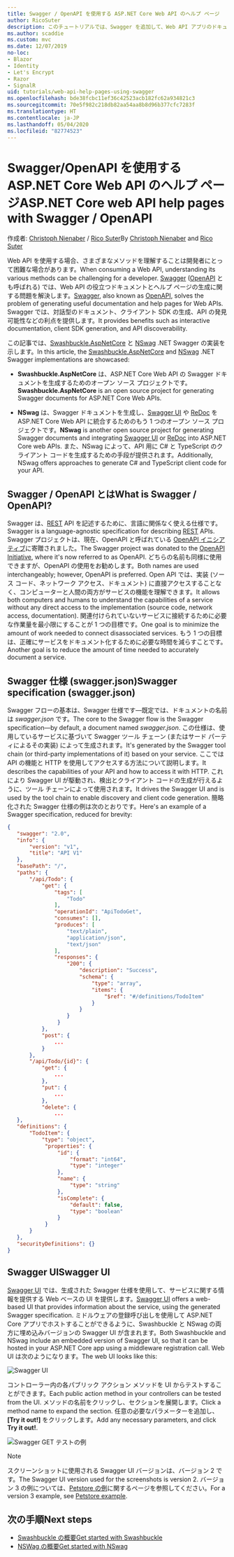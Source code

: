 ```yaml
---
title: Swagger / OpenAPI を使用する ASP.NET Core Web API のヘルプ ページ
author: RicoSuter
description: このチュートリアルでは、Swagger を追加して、Web API アプリのドキュメントとヘルプ ページを生成する手順を説明します。
ms.author: scaddie
ms.custom: mvc
ms.date: 12/07/2019
no-loc:
- Blazor
- Identity
- Let's Encrypt
- Razor
- SignalR
uid: tutorials/web-api-help-pages-using-swagger
ms.openlocfilehash: bde38fcbc11ef36c42523acb182fc62a934821c3
ms.sourcegitcommit: 70e5f982c218db82aa54aa8b8d96b377cfc7283f
ms.translationtype: HT
ms.contentlocale: ja-JP
ms.lasthandoff: 05/04/2020
ms.locfileid: "82774523"
---
```

# <a name="aspnet-core-web-api-help-pages-with-swagger--openapi"></a><span data-ttu-id="7fee7-103">Swagger/OpenAPI を使用する ASP.NET Core Web API のヘルプ ページ</span><span class="sxs-lookup"><span data-stu-id="7fee7-103">ASP.NET Core web API help pages with Swagger / OpenAPI</span></span>

<span data-ttu-id="7fee7-104">作成者: [Christoph Nienaber](https://twitter.com/zuckerthoben) / [Rico Suter](https://blog.rsuter.com/)</span><span class="sxs-lookup"><span data-stu-id="7fee7-104">By [Christoph Nienaber](https://twitter.com/zuckerthoben) and [Rico Suter](https://blog.rsuter.com/)</span></span>

<span data-ttu-id="7fee7-105">Web API を使用する場合、さまざまなメソッドを理解することは開発者にとって困難な場合があります。</span><span class="sxs-lookup"><span data-stu-id="7fee7-105">When consuming a Web API, understanding its various methods can be challenging for a developer.</span></span> <span data-ttu-id="7fee7-106">[Swagger](https://swagger.io/) ([OpenAPI](https://www.openapis.org/) とも呼ばれる) では、Web API の役立つドキュメントとヘルプ ページの生成に関する問題を解決します。</span><span class="sxs-lookup"><span data-stu-id="7fee7-106">[Swagger](https://swagger.io/), also known as [OpenAPI](https://www.openapis.org/), solves the problem of generating useful documentation and help pages for Web APIs.</span></span> <span data-ttu-id="7fee7-107">Swagger では、対話型のドキュメント、クライアント SDK の生成、API の発見可能性などの利点を提供します。</span><span class="sxs-lookup"><span data-stu-id="7fee7-107">It provides benefits such as interactive documentation, client SDK generation, and API discoverability.</span></span>

<span data-ttu-id="7fee7-108">この記事では、[Swashbuckle.AspNetCore](https://github.com/domaindrivendev/Swashbuckle.AspNetCore) と [NSwag](https://github.com/RicoSuter/NSwag) .NET Swagger の実装を示します。</span><span class="sxs-lookup"><span data-stu-id="7fee7-108">In this article, the [Swashbuckle.AspNetCore](https://github.com/domaindrivendev/Swashbuckle.AspNetCore) and [NSwag](https://github.com/RicoSuter/NSwag) .NET Swagger implementations are showcased:</span></span>

* <span data-ttu-id="7fee7-109">**Swashbuckle.AspNetCore** は、ASP.NET Core Web API の Swagger ドキュメントを生成するためのオープン ソース プロジェクトです。</span><span class="sxs-lookup"><span data-stu-id="7fee7-109">**Swashbuckle.AspNetCore** is an open source project for generating Swagger documents for ASP.NET Core Web APIs.</span></span>

* <span data-ttu-id="7fee7-110">**NSwag** は、Swagger ドキュメントを生成し、[Swagger UI](https://swagger.io/swagger-ui/) や [ReDoc](https://github.com/Rebilly/ReDoc) を ASP.NET Core Web API に統合するためのもう 1 つのオープン ソース プロジェクトです。</span><span class="sxs-lookup"><span data-stu-id="7fee7-110">**NSwag** is another open source project for generating Swagger documents and integrating [Swagger UI](https://swagger.io/swagger-ui/) or [ReDoc](https://github.com/Rebilly/ReDoc) into ASP.NET Core web APIs.</span></span> <span data-ttu-id="7fee7-111">また、NSwag によって、API 用に C# と TypeScript のクライアント コードを生成するための手段が提供されます。</span><span class="sxs-lookup"><span data-stu-id="7fee7-111">Additionally, NSwag offers approaches to generate C# and TypeScript client code for your API.</span></span>

## <a name="what-is-swagger--openapi"></a><span data-ttu-id="7fee7-112">Swagger / OpenAPI とは</span><span class="sxs-lookup"><span data-stu-id="7fee7-112">What is Swagger / OpenAPI?</span></span>

<span data-ttu-id="7fee7-113">Swagger は、[REST](https://en.wikipedia.org/wiki/Representational_state_transfer) API を記述するために、言語に関係なく使える仕様です。</span><span class="sxs-lookup"><span data-stu-id="7fee7-113">Swagger is a language-agnostic specification for describing [REST](https://en.wikipedia.org/wiki/Representational_state_transfer) APIs.</span></span> <span data-ttu-id="7fee7-114">Swagger プロジェクトは、現在、OpenAPI と呼ばれている [OpenAPI イニシアティブ](https://www.openapis.org/)に寄贈されました。</span><span class="sxs-lookup"><span data-stu-id="7fee7-114">The Swagger project was donated to the [OpenAPI Initiative](https://www.openapis.org/), where it's now referred to as OpenAPI.</span></span> <span data-ttu-id="7fee7-115">どちらの名前も同様に使用できますが、OpenAPI の使用をお勧めします。</span><span class="sxs-lookup"><span data-stu-id="7fee7-115">Both names are used interchangeably; however, OpenAPI is preferred.</span></span> <span data-ttu-id="7fee7-116">Open API では、実装 (ソース コード、ネットワーク アクセス、ドキュメント) に直接アクセスすることなく、コンピューターと人間の両方がサービスの機能を理解できます。</span><span class="sxs-lookup"><span data-stu-id="7fee7-116">It allows both computers and humans to understand the capabilities of a service without any direct access to the implementation (source code, network access, documentation).</span></span> <span data-ttu-id="7fee7-117">関連付けられていないサービスに接続するために必要な作業量を最小限にすることが 1 つの目標です。</span><span class="sxs-lookup"><span data-stu-id="7fee7-117">One goal is to minimize the amount of work needed to connect disassociated services.</span></span> <span data-ttu-id="7fee7-118">もう 1 つの目標は、正確にサービスをドキュメント化するために必要な時間を減らすことです。</span><span class="sxs-lookup"><span data-stu-id="7fee7-118">Another goal is to reduce the amount of time needed to accurately document a service.</span></span>

## <a name="swagger-specification-swaggerjson"></a><span data-ttu-id="7fee7-119">Swagger 仕様 (swagger.json)</span><span class="sxs-lookup"><span data-stu-id="7fee7-119">Swagger specification (swagger.json)</span></span>

<span data-ttu-id="7fee7-120">Swagger フローの基本は、Swagger 仕様です&mdash;既定では、ドキュメントの名前は *swagger.json* です。</span><span class="sxs-lookup"><span data-stu-id="7fee7-120">The core to the Swagger flow is the Swagger specification&mdash;by default, a document named *swagger.json*.</span></span> <span data-ttu-id="7fee7-121">この仕様は、使用しているサービスに基づいて Swagger ツール チェーン (またはサード パーティによるその実装) によって生成されます。</span><span class="sxs-lookup"><span data-stu-id="7fee7-121">It's generated by the Swagger tool chain (or third-party implementations of it) based on your service.</span></span> <span data-ttu-id="7fee7-122">ここでは API の機能と HTTP を使用してアクセスする方法について説明します。</span><span class="sxs-lookup"><span data-stu-id="7fee7-122">It describes the capabilities of your API and how to access it with HTTP.</span></span> <span data-ttu-id="7fee7-123">これにより Swagger UI が駆動され、検出とクライアント コードの生成が行えるように、ツール チェーンによって使用されます。</span><span class="sxs-lookup"><span data-stu-id="7fee7-123">It drives the Swagger UI and is used by the tool chain to enable discovery and client code generation.</span></span> <span data-ttu-id="7fee7-124">簡略化された Swagger 仕様の例は次のとおりです。</span><span class="sxs-lookup"><span data-stu-id="7fee7-124">Here's an example of a Swagger specification, reduced for brevity:</span></span>

```json
{
   "swagger": "2.0",
   "info": {
       "version": "v1",
       "title": "API V1"
   },
   "basePath": "/",
   "paths": {
       "/api/Todo": {
           "get": {
               "tags": [
                   "Todo"
               ],
               "operationId": "ApiTodoGet",
               "consumes": [],
               "produces": [
                   "text/plain",
                   "application/json",
                   "text/json"
               ],
               "responses": {
                   "200": {
                       "description": "Success",
                       "schema": {
                           "type": "array",
                           "items": {
                               "$ref": "#/definitions/TodoItem"
                           }
                       }
                   }
                }
           },
           "post": {
               ...
           }
       },
       "/api/Todo/{id}": {
           "get": {
               ...
           },
           "put": {
               ...
           },
           "delete": {
               ...
   },
   "definitions": {
       "TodoItem": {
           "type": "object",
            "properties": {
                "id": {
                    "format": "int64",
                    "type": "integer"
                },
                "name": {
                    "type": "string"
                },
                "isComplete": {
                    "default": false,
                    "type": "boolean"
                }
            }
       }
   },
   "securityDefinitions": {}
}
```

## <a name="swagger-ui"></a><span data-ttu-id="7fee7-125">Swagger UI</span><span class="sxs-lookup"><span data-stu-id="7fee7-125">Swagger UI</span></span>

<span data-ttu-id="7fee7-126">[Swagger UI](https://swagger.io/swagger-ui/) では、生成された Swagger 仕様を使用して、サービスに関する情報を提供する Web ベースの UI を提供します。</span><span class="sxs-lookup"><span data-stu-id="7fee7-126">[Swagger UI](https://swagger.io/swagger-ui/) offers a web-based UI that provides information about the service, using the generated Swagger specification.</span></span> <span data-ttu-id="7fee7-127">ミドルウェアの登録呼び出しを使用して ASP.NET Core アプリでホストすることができるように、Swashbuckle と NSwag の両方に埋め込みバージョンの Swagger UI が含まれます。</span><span class="sxs-lookup"><span data-stu-id="7fee7-127">Both Swashbuckle and NSwag include an embedded version of Swagger UI, so that it can be hosted in your ASP.NET Core app using a middleware registration call.</span></span> <span data-ttu-id="7fee7-128">Web UI は次のようになります。</span><span class="sxs-lookup"><span data-stu-id="7fee7-128">The web UI looks like this:</span></span>

![Swagger UI](web-api-help-pages-using-swagger/_static/swagger-ui.png)

<span data-ttu-id="7fee7-130">コントローラー内の各パブリック アクション メソッドを UI からテストすることができます。</span><span class="sxs-lookup"><span data-stu-id="7fee7-130">Each public action method in your controllers can be tested from the UI.</span></span> <span data-ttu-id="7fee7-131">メソッドの名前をクリックし、セクションを展開します。</span><span class="sxs-lookup"><span data-stu-id="7fee7-131">Click a method name to expand the section.</span></span> <span data-ttu-id="7fee7-132">任意の必要なパラメーターを追加し、 **[Try it out!]** をクリックします。</span><span class="sxs-lookup"><span data-stu-id="7fee7-132">Add any necessary parameters, and click **Try it out!**.</span></span>

![Swagger GET テストの例](web-api-help-pages-using-swagger/_static/get-try-it-out.png)

> [!NOTE]
> <span data-ttu-id="7fee7-134">スクリーンショットに使用される Swagger UI バージョンは、バージョン 2 です。</span><span class="sxs-lookup"><span data-stu-id="7fee7-134">The Swagger UI version used for the screenshots is version 2.</span></span> <span data-ttu-id="7fee7-135">バージョン 3 の例については、[Petstore の例](https://petstore.swagger.io/)に関するページを参照してください。</span><span class="sxs-lookup"><span data-stu-id="7fee7-135">For a version 3 example, see [Petstore example](https://petstore.swagger.io/).</span></span>

## <a name="next-steps"></a><span data-ttu-id="7fee7-136">次の手順</span><span class="sxs-lookup"><span data-stu-id="7fee7-136">Next steps</span></span>

* [<span data-ttu-id="7fee7-137">Swashbuckle の概要</span><span class="sxs-lookup"><span data-stu-id="7fee7-137">Get started with Swashbuckle</span></span>](xref:tutorials/get-started-with-swashbuckle)
* [<span data-ttu-id="7fee7-138">NSWag の概要</span><span class="sxs-lookup"><span data-stu-id="7fee7-138">Get started with NSwag</span></span>](xref:tutorials/get-started-with-nswag)
